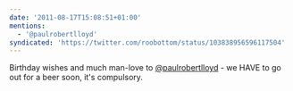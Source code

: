 ```yaml
---
date: '2011-08-17T15:08:51+01:00'
mentions:
  - '@paulrobertlloyd'
syndicated: 'https://twitter.com/roobottom/status/103838956596117504'
---
```

Birthday wishes and much man-love to [@paulrobertlloyd](https://twitter.com/@paulrobertlloyd) - we HAVE to go out for a beer soon, it's compulsory.
